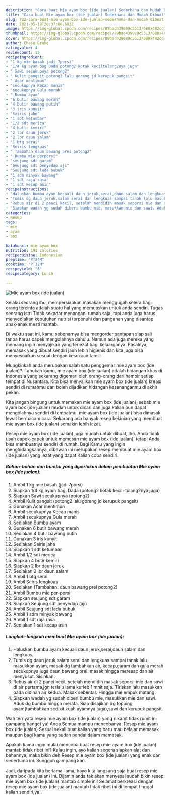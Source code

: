 ```yaml
---
description: "Cara buat Mie ayam box (ide jualan) Sederhana dan Mudah Dibuat"
title: "Cara buat Mie ayam box (ide jualan) Sederhana dan Mudah Dibuat"
slug: 722-cara-buat-mie-ayam-box-ide-jualan-sederhana-dan-mudah-dibuat
date: 2021-05-19T20:37:06.603Z
image: https://img-global.cpcdn.com/recipes/89bad439089c5513/680x482cq70/mie-ayam-box-ide-jualan-foto-resep-utama.jpg
thumbnail: https://img-global.cpcdn.com/recipes/89bad439089c5513/680x482cq70/mie-ayam-box-ide-jualan-foto-resep-utama.jpg
cover: https://img-global.cpcdn.com/recipes/89bad439089c5513/680x482cq70/mie-ayam-box-ide-jualan-foto-resep-utama.jpg
author: Chase Drake
ratingvalue: 4
reviewcount: 15
recipeingredient:
- "1 kg mie basah jadi 7porsi"
- "1/4 kg ayam bag Dada potong2 kotak keciltulang2nya juga"
- " Sawi secukupnya potong2"
- " Kulit pangsit potong2 lalu goreng jd kerupuk pangsit"
- " Acar mentimun"
- "secukupnya Kecap manis"
- "secukupnya Gula merah"
- " Bumbu ayam"
- "6 butir bawang merah"
- "4 butir bawang putih"
- "3 iris kunyit"
- "Seiris jahe"
- "1 sdt ketumbar"
- "1/2 sdt merica"
- "4 butir kemiri"
- "2 lbr daun jeruk"
- "2 lbr daun salam"
- "1 btg serai"
- "Seiris lengkuas"
- " Tambahan daun bawang prei potong2"
- " Bumbu mie perporsi"
- "seujung sdt garam"
- "Seujung sdt penyedap aji"
- "Seujung sdt lada bubuk"
- "1 sdm minyak bawang"
- "1 sdt raja rasa"
- "1 sdt kecap asin"
recipeinstructions:
- "Haluskan bumbu ayam kecuali daun jeruk,serai,daun salam dan lengkuas."
- "Tumis dg daun jeruk,salam serai dan lengkuas sampai tanak lalu masukkan ayam, masak dg tambahkan air, kecap,garam dan gula merah secukupnya juga daun bawang prei. masak hingga meresap dan air menyusut. Sisihkan."
- "Rebus air di 2 panci kecil, setelah mendidih masak seporsi mie dan sawi di air pertama,jgn terlalu lama kurleb 1 mnit saja. Tiriskan lalu masukkan pada didihan air kedua. Masak sebentar. Hingga mie empuk matang."
- "Siapkan wadah yg sudah diberi bumbu mie, masukkan mie dan sawi. Aduk dg bumbu hingga merata. Siap disajikan dg topping ayam(tambahkan sedikit kuah ayamnya juga),sawi dan kerupuk pangsit."
categories:
- Resep
tags:
- mie
- ayam
- box

katakunci: mie ayam box 
nutrition: 191 calories
recipecuisine: Indonesian
preptime: "PT24M"
cooktime: "PT32M"
recipeyield: "3"
recipecategory: Lunch

---
```



![Mie ayam box (ide jualan)](https://img-global.cpcdn.com/recipes/89bad439089c5513/680x482cq70/mie-ayam-box-ide-jualan-foto-resep-utama.jpg)

Selaku seorang ibu, mempersiapkan masakan menggugah selera bagi orang tercinta adalah suatu hal yang memuaskan untuk anda sendiri. Tugas seorang istri Tidak sekadar menangani rumah saja, tapi anda juga harus menyediakan kebutuhan nutrisi terpenuhi dan panganan yang disantap anak-anak mesti mantab.

Di waktu  saat ini, kamu sebenarnya bisa mengorder santapan siap saji tanpa harus capek mengolahnya dahulu. Namun ada juga mereka yang memang ingin menyajikan yang terlezat bagi keluarganya. Pasalnya, memasak yang dibuat sendiri jauh lebih higienis dan kita juga bisa menyesuaikan sesuai dengan kesukaan famili. 



Mungkinkah anda merupakan salah satu penggemar mie ayam box (ide jualan)?. Tahukah kamu, mie ayam box (ide jualan) adalah hidangan khas di Indonesia yang sekarang digemari oleh orang-orang dari hampir setiap tempat di Nusantara. Kita bisa menyajikan mie ayam box (ide jualan) kreasi sendiri di rumahmu dan boleh dijadikan hidangan kesenanganmu di akhir pekan.

Kita jangan bingung untuk memakan mie ayam box (ide jualan), sebab mie ayam box (ide jualan) mudah untuk dicari dan juga kalian pun dapat mengolahnya sendiri di tempatmu. mie ayam box (ide jualan) bisa dimasak lewat bermacam cara. Sekarang ada banyak resep kekinian yang membuat mie ayam box (ide jualan) semakin lebih lezat.

Resep mie ayam box (ide jualan) juga mudah untuk dibuat, lho. Anda tidak usah capek-capek untuk memesan mie ayam box (ide jualan), tetapi Anda bisa membuatnya sendiri di rumah. Bagi Kamu yang ingin menghidangkannya, dibawah ini merupakan resep membuat mie ayam box (ide jualan) yang lezat yang dapat Kalian coba sendiri.

<!--inarticleads1-->

##### Bahan-bahan dan bumbu yang diperlukan dalam pembuatan Mie ayam box (ide jualan):

1. Ambil 1 kg mie basah (jadi 7porsi)
1. Siapkan 1/4 kg ayam bag. Dada (potong2 kotak kecil+tulang2nya juga)
1. Siapkan  Sawi secukupnya (potong2)
1. Ambil  Kulit pangsit (potong2 lalu goreng jd kerupuk pangsit)
1. Gunakan  Acar mentimun
1. Ambil secukupnya Kecap manis
1. Ambil secukupnya Gula merah
1. Sediakan  Bumbu ayam
1. Gunakan 6 butir bawang merah
1. Sediakan 4 butir bawang putih
1. Gunakan 3 iris kunyit
1. Sediakan Seiris jahe
1. Siapkan 1 sdt ketumbar
1. Ambil 1/2 sdt merica
1. Siapkan 4 butir kemiri
1. Siapkan 2 lbr daun jeruk
1. Sediakan 2 lbr daun salam
1. Ambil 1 btg serai
1. Ambil Seiris lengkuas
1. Sediakan  (Tambahan: daun bawang prei potong2)
1. Ambil  Bumbu mie per-porsi
1. Siapkan seujung sdt garam
1. Siapkan Seujung sdt penyedap (aji)
1. Ambil Seujung sdt lada bubuk
1. Ambil 1 sdm minyak bawang
1. Ambil 1 sdt raja rasa
1. Sediakan 1 sdt kecap asin




<!--inarticleads2-->

##### Langkah-langkah membuat Mie ayam box (ide jualan):

1. Haluskan bumbu ayam kecuali daun jeruk,serai,daun salam dan lengkuas.
1. Tumis dg daun jeruk,salam serai dan lengkuas sampai tanak lalu masukkan ayam, masak dg tambahkan air, kecap,garam dan gula merah secukupnya juga daun bawang prei. masak hingga meresap dan air menyusut. Sisihkan.
1. Rebus air di 2 panci kecil, setelah mendidih masak seporsi mie dan sawi di air pertama,jgn terlalu lama kurleb 1 mnit saja. Tiriskan lalu masukkan pada didihan air kedua. Masak sebentar. Hingga mie empuk matang.
1. Siapkan wadah yg sudah diberi bumbu mie, masukkan mie dan sawi. Aduk dg bumbu hingga merata. Siap disajikan dg topping ayam(tambahkan sedikit kuah ayamnya juga),sawi dan kerupuk pangsit.




Wah ternyata resep mie ayam box (ide jualan) yang nikamt tidak rumit ini gampang banget ya! Anda Semua mampu mencobanya. Resep mie ayam box (ide jualan) Sesuai sekali buat kalian yang baru mau belajar memasak maupun bagi kamu yang sudah pandai dalam memasak.

Apakah kamu ingin mulai mencoba buat resep mie ayam box (ide jualan) mantab tidak ribet ini? Kalau ingin, ayo kalian segera siapkan alat dan bahannya, maka bikin deh Resep mie ayam box (ide jualan) yang enak dan sederhana ini. Sungguh gampang kan. 

Jadi, daripada kita berlama-lama, hayo kita langsung saja buat resep mie ayam box (ide jualan) ini. Dijamin anda tak akan menyesal sudah bikin resep mie ayam box (ide jualan) mantab simple ini! Selamat berkreasi dengan resep mie ayam box (ide jualan) mantab tidak ribet ini di tempat tinggal kalian sendiri,ya!.

